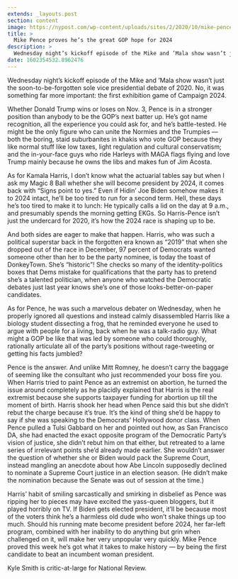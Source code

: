 ```yaml
--- 
extends: _layouts.post 
section: content 
image: https://nypost.com/wp-content/uploads/sites/2/2020/10/mike-pence-3.jpg?quality=90&strip=all&w=1200 
title: > 
  Mike Pence proves he’s the great GOP hope for 2024 
description: > 
  Wednesday night’s kickoff episode of the Mike and ’Mala show wasn’t just the soon-to-be-forgotten sole vice presidential debate of 2020.Whether Donald Trump wins or loses on Nov. 3, Pence is in a stronger position than anybody to be the GOP’s next batter up.He’s got name recognition, all the experience you could ask for, and he’s battle-tested.Harris shook her head when Pence said this but she didn’t rebut the charge because it’s true.Mike Pence proved this week he’s got what it takes to make history — by being the first candidate to beat an incumbent woman president. 
date: 1602354532.8962476 
--- 
```

Wednesday night’s kickoff episode of the Mike and ’Mala show wasn’t just the soon-to-be-forgotten sole vice presidential debate of 2020. No, it was something far more important: the first exhibition game of Campaign 2024.

Whether Donald Trump wins or loses on Nov. 3, Pence is in a stronger position than anybody to be the GOP’s next batter up. He’s got name recognition, all the experience you could ask for, and he’s battle-tested. He might be the only figure who can unite the Normies and the Trumpies —both the boring, staid suburbanites in khakis who vote GOP because they like normal stuff like low taxes, light regulation and cultural conservatism; and the in-your-face guys who ride Harleys with MAGA flags flying and love Trump mainly because he owns the libs and makes fun of Jim Acosta.

As for Kamala Harris, I don’t know what the actuarial tables say but when I ask my Magic 8 Ball whether she will become president by 2024, it comes back with “Signs point to yes.” Even if Hidin’ Joe Biden somehow makes it to 2024 intact, he’ll be too tired to run for a second term. Hell, these days he’s too tired to make it to lunch: He typically calls a lid on the day at 9 a.m., and presumably spends the morning getting EKGs. So Harris-Pence isn’t just the undercard for 2020, it’s how the 2024 race is shaping up to be.

And both sides are eager to make that happen. Harris, who was such a political superstar back in the forgotten era known as “2019” that when she dropped out of the race in December, 97 percent of Democrats wanted someone other than her to be the party nominee, is today the toast of DonkeyTown. She’s “historic”! She checks so many of the identity-politics boxes that Dems mistake for qualifications that the party has to pretend she’s a talented politician, when anyone who watched the Democratic debates just last year knows she’s one of those looks-better-on-paper candidates.

As for Pence, he was such a marvelous debater on Wednesday, when he properly ignored all questions and instead calmly disassembled Harris like a biology student dissecting a frog, that he reminded everyone he used to argue with people for a living, back when he was a talk-radio guy. What might a GOP be like that was led by someone who could thoroughly, rationally articulate all of the party’s positions without rage-tweeting or getting his facts jumbled?

Pence is the answer. And unlike Mitt Romney, he doesn’t carry the baggage of seeming like the consultant who just recommended your boss fire you. When Harris tried to paint Pence as an extremist on abortion, he turned the issue around completely as he placidly explained that Harris is the real extremist because she supports taxpayer funding for abortion up till the moment of birth. Harris shook her head when Pence said this but she didn’t rebut the charge because it’s true. It’s the kind of thing she’d be happy to say if she was speaking to the Democrats’ Hollywood donor class. When Pence pulled a Tulsi Gabbard on her and pointed out how, as San Francisco DA, she had enacted the exact opposite program of the Democratic Party’s vision of justice, she didn’t rebut him on that either, but retreated to a lame series of irrelevant points she’d already made earlier. She wouldn’t answer the question of whether she or Biden would pack the Supreme Court, instead mangling an anecdote about how Abe Lincoln supposedly declined to nominate a Supreme Court justice in an election season. (He didn’t make the nomination because the Senate was out of session at the time.)

Harris’ habit of smiling sarcastically and smirking in disbelief as Pence was ripping her to pieces may have excited the yass-queen bloggers, but it played horribly on TV. If Biden gets elected president, it’ll be because most of the voters think he’s a harmless old dude who won’t shake things up too much. Should his running mate become president before 2024, her far-left program, combined with her inability to do anything but grin when challenged on it, will make her very unpopular very quickly. Mike Pence proved this week he’s got what it takes to make history — by being the first candidate to beat an incumbent woman president.

Kyle Smith is critic-at-large for National Review.